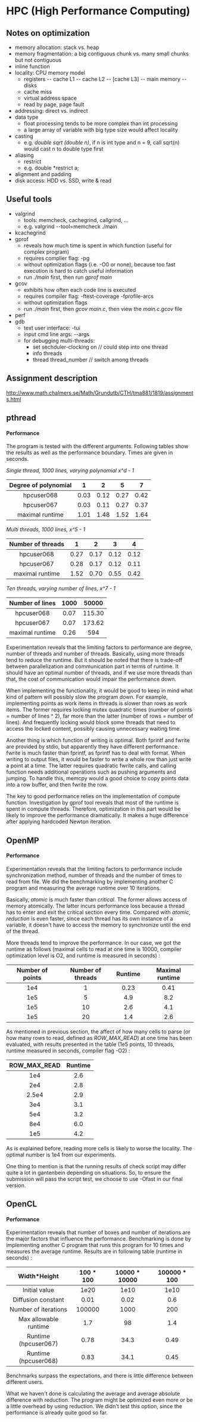 # HPC (High Performance Computing)

## Notes on optimization
 - memory allocation: stack vs. heap
 - memory fragmentation: a big contiguous chunk vs. many small chunks but not contiguous
 - inline function
 - locality: CPU memory model
   - registers -- cache L1 -- cache L2 -- \[cache L3\] -- main memory -- disks
   - cache miss
   - virtual address space
   - read by page, page fault
 - addressing: direct vs. indirect
 - data type
   - float processing tends to be more complex than int processing
   - a large array of variable with big type size would affect locality
 - casting
   - e.g. *double sqrt (double n)*, if n is int type and n = 9, call sqrt(n) would cast n to double type first
 - aliasing
   - restrict
   - e.g. double \*restrict a;
 - alignment and padding
 - disk access: HDD vs. SSD, write & read



## Useful tools
 - valgrind
   - tools: memcheck, cachegrind, callgrind, ...
   - e.g. valgrind --tool=memcheck ./main
 - kcachegrind
 - gprof
   - reveals how much time is spent in which function (useful for complex program)
   - requires complier flag: -pg
   - without optimization flags (i.e. -O0 or none), because too fast execution is hard to catch useful information
   - run *./main* first, then run *gprof main*
 - gcov
   - exhibits how often each code line is executed
   - requires compiler flag: -ftest-coverage -fprofile-arcs
   - without optimization flags
   - run *./main* first, then *gcov main.c*, then view the *main.c.gcov* file
 - perf
 - gdb
   - text user interface: -tui
   - input cmd line args: --args
   - for debugging multi-threads:
     - set sechduler-clocking on  // could step into one thread
     - info threads
     - thread thread_number  // switch among threads
   


## Assignment description
http://www.math.chalmers.se/Math/Grundutb/CTH/tma881/1819/assignments.html



## pthread

#### Performance

The program is tested with the different arguments. Following tables show the results as well as the performance boundary. Times are given in seconds.

*Single thread, 1000 lines, varying polynomial x^d - 1*

| Degree of polynomial |  1   |  2   |  5   |  7   |
| :------------------: | :--: | :--: | :--: | :--: |
|      hpcuser068      | 0.03 | 0.12 | 0.27 | 0.42 |
|      hpcuser067      | 0.03 | 0.11 | 0.27 | 0.37 |
|   maximal runtime    | 1.01 | 1.48 | 1.52 | 1.64 |

*Multi threads, 1000 lines, x^5 - 1*

| Number of threads |  1   |  2   |  3   |  4   |
| :---------------: | :--: | :--: | :--: | :--: |
|    hpcuser068     | 0.27 | 0.17 | 0.12 | 0.12 |
|    hpcuser067     | 0.28 | 0.17 | 0.12 | 0.11 |
|  maximal runtime  | 1.52 | 0.70 | 0.55 | 0.42 |

*Ten threads, varying number of lines, x^7 - 1*

| Number of lines | 1000 | 50000  |
| :-------------: | :--: | :----: |
|   hpcuser068    | 0.07 | 115.30 |
|   hpcuser067    | 0.07 | 173.62 |
| maximal runtime | 0.26 |  594   |

Experimentation reveals that the limiting factors to performance are degree, number of threads and number of threads. Basically, using more threads tend to reduce the runtime. But it should be noted that there is trade-off between parallelization and communication part in terms of runtime. It should have an optimal number of threads, and if we use more threads than that, the cost of communication would impair the performance down.

When implementing the functionality, it would be good to keep in mind what kind of pattern will possibly slow the program down. For example, implementing points as work items in threads is slower than rows as work items. The former requires locking mutex quadratic times (number of points = number of lines ^ 2), far more than the latter (number of rows = number of lines). And frequently locking would block some threads that need to access the locked content, possibly causing unnecessary waiting time. 

Another thing is which function of writing is optimal. Both fprintf and fwrite are provided by stdio, but apparently they have different performance. fwrite is much faster than fprintf, as fprintf has to deal with format. When writing to output files, it would be faster to write a whole row than just write a point at a time. The latter requires quadratic fwrite calls, and calling function needs additional operations such as pushing arguments and jumping. To handle this, memcpy would a good choice to copy points data into a row buffer, and then fwrite the row.

The key to good performance relies on the implementation of compute function. Investigation by gprof tool reveals that most of the runtime is spent in compute threads. Therefore, optimization in this part would be likely to improve the performance dramatically. It makes a huge difference after applying hardcoded Newton iteration.



## OpenMP

#### Performance

Experimentation reveals that the limiting factors to performance include synchronization method, number of threads and the number of times to read from file. We did the benchmarking by implementing another C program and measuring the average runtime over 10 iterations. 

Basically, *atomic* is much faster than *critical*. The former allows access of memory atomically. The latter incurs performance loss because a thread has to enter and exit the critical section every time. Compared with *atomic*, *reduction* is even faster, since each thread has its own instance of a variable, it doesn't have to access the memory to synchronize until the end of the thread.

More threads tend to improve the performance. In our case, we got the runtime as follows (maximal cells to read at one time is 10000, compiler optimization level is O2, and runtime is measured in seconds) :

| Number of points | Number of threads | Runtime | Maximal runtime |
| :--------------: | :---------------: | :-----: | :-------------: |
|       1e4        |         1         |  0.23   |      0.41       |
|       1e5        |         5         |   4.9   |       8.2       |
|       1e5        |        10         |   2.6   |       4.1       |
|       1e5        |        20         |   1.4   |       2.6       |

As mentioned in previous section, the affect of how many cells to parse (or how many rows to read, defined as *ROW_MAX_READ*) at one time has been evaluated, with results presented in the table (1e5 points, 10 threads, runtime measured in seconds, compiler flag -O2) :

| ROW_MAX_READ | Runtime |
| :----------: | :-----: |
|     1e4      |   2.6   |
|     2e4      |   2.8   |
|    2.5e4     |   2.9   |
|     3e4      |   3.1   |
|     5e4      |   3.2   |
|     8e4      |   6.0   |
|     1e5      |   4.2   |

As is explained before, reading more cells is likely to worse the locality. The optimal number is 1e4 from our experiments.

One thing to mention is that the running results of check script may differ quite a lot in gantenbein depending on situations. So, to ensure the submission will pass the script test, we choose to use -Ofast in our final version.



## OpenCL

#### Performance

Experimentation reveals that number of boxes and number of iterations are the major factors that influence the performance. Benchmarking is done by implementing another C program that runs this program for 10 times and measures the average runtime. Results are in following table (runtime in seconds) :

|     Width*Height      | 100 * 100 | 10000 * 10000 | 100000 * 100 |
| :-------------------: | :-------: | :-----------: | :----------: |
|     Initial value     |   1e20    |     1e10      |     1e10     |
|  Diffusion constant   |   0.01    |     0.02      |     0.6      |
| Number of iterations  |  100000   |     1000      |     200      |
| Max allowable runtime |    1.7    |      98       |     1.4      |
| Runtime (hpcuser067)  |   0.78    |     34.3      |     0.49     |
| Runtime (hpcuser068)  |   0.83    |     34.1      |     0.45     |

Benchmarks surpass the expectations, and there is little difference between different users.

What we haven't done is calculating the average and average absolute difference with reduction. The program might be optimized even more or be a little overhead by using reduction. We didn't test this option, since the performance is already quite good so far.

